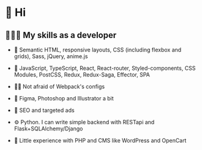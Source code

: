 # 👋 Hi 

## 👨🏻‍💻 My skills as a developer

- 🔮 Semantic HTML, responsive layouts, CSS (including flexbox and grids), Sass, jQuery, anime.js

- 📜 JavaScript, TypeScript, React, React-router, Styled-components, CSS Modules, PostCSS, Redux, Redux-Saga, Effector, SPA

- 🧙🏻 Not afraid of Webpack's configs

- 🎨 Figma, Photoshop and Illustrator a bit

- 👀 SEO and targeted ads

- ⚙️ Python. I can write simple backend with RESTapi and Flask+SQLAlchemy/Django

- 🔧 Little experience with PHP and CMS like WordPress and OpenCart